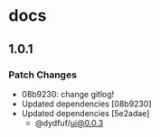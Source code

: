 # docs

## 1.0.1

### Patch Changes

- 08b9230: change gitlog!
- Updated dependencies [08b9230]
- Updated dependencies [5e2adae]
  - @dydfuf/ui@0.0.3
